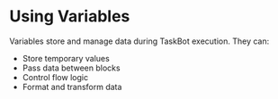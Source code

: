 # Using Variables

Variables store and manage data during TaskBot execution. They can:
- Store temporary values
- Pass data between blocks
- Control flow logic
- Format and transform data
